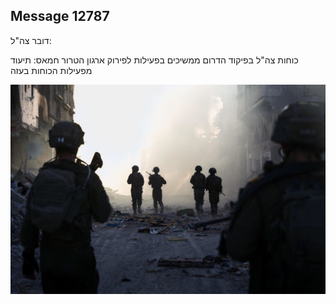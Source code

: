 ## Message 12787

דובר צה"ל: 

כוחות צה"ל בפיקוד הדרום ממשיכים בפעילות לפירוק ארגון הטרור חמאס: תיעוד מפעילות הכוחות בעזה

![Photo](12787/12787_photo.jpg)
